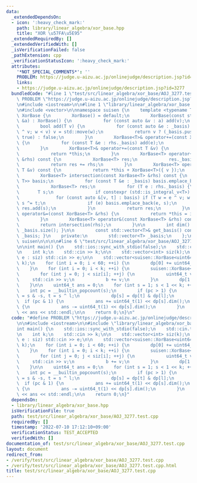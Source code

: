 ```yaml
---
data:
  _extendedDependsOn:
  - icon: ':heavy_check_mark:'
    path: library/linear_algebra/xor_base.hpp
    title: "XOR \u57FA\u5E95"
  _extendedRequiredBy: []
  _extendedVerifiedWith: []
  _isVerificationFailed: false
  _pathExtension: cpp
  _verificationStatusIcon: ':heavy_check_mark:'
  attributes:
    '*NOT_SPECIAL_COMMENTS*': ''
    PROBLEM: https://judge.u-aizu.ac.jp/onlinejudge/description.jsp?id=3277
    links:
    - https://judge.u-aizu.ac.jp/onlinejudge/description.jsp?id=3277
  bundledCode: "#line 1 \"test/src/linear_algebra/xor_base/AOJ_3277.test.cpp\"\n#define\
    \ PROBLEM \"https://judge.u-aizu.ac.jp/onlinejudge/description.jsp?id=3277\"\n\
    \n#include <iostream>\n\n#line 1 \"library/linear_algebra/xor_base.hpp\"\n\n\n\
    \n#include <vector>\n\nnamespace suisen {\n    template <typename T>\n    struct\
    \ XorBase {\n        XorBase() = default;\n        XorBase(const std::vector<T>\
    \ &a) : XorBase() {\n            for (const auto &v : a) add(v);\n        }\n\n\
    \        bool add(T v) {\n            for (const auto &e : _basis) if (T w = e\
    \ ^ v; w < v) v = std::move(w);\n            return v ? (_basis.push_back(v),\
    \ true) : false;\n        }\n        XorBase<T>& operator+=(const XorBase<T> &rhs)\
    \ {\n            for (const T &e : rhs._basis) add(e);\n            return *this;\n\
    \        }\n        XorBase<T>& operator+=(const T &v) {\n            add(v);\n\
    \            return *this;\n        }\n        XorBase<T> operator+(const XorBase<T>\
    \ &rhs) const {\n            XorBase<T> res;\n            res._basis = _basis;\n\
    \            return res += rhs;\n        }\n        XorBase<T> operator+(const\
    \ T &v) const {\n            return *this + XorBase<T>({ v });\n        }\n\n\
    \        XorBase<T> intersection(const XorBase<T> &rhs) const {\n            std::vector<std::pair<T,\
    \ T>> basis;\n            for (const T &e : _basis) basis.emplace_back(e, e);\n\
    \            XorBase<T> res;\n            for (T e : rhs._basis) {\n         \
    \       T s;\n                if constexpr (std::is_integral_v<T>) s = 0;\n  \
    \              for (const auto &[v, t] : basis) if (T w = e ^ v; w < e) e = std::move(w),\
    \ s ^= t;\n                if (e) basis.emplace_back(e, s);\n                else\
    \ res.add(s);\n            }\n            return res;\n        }\n        XorBase<T>&\
    \ operator&=(const XorBase<T> &rhs) {\n            return *this = intersection(rhs);\n\
    \        }\n        XorBase<T> operator&(const XorBase<T> &rhs) const {\n    \
    \        return intersection(rhs);\n        }\n\n        int dim() const { return\
    \ _basis.size(); }\n\n        const std::vector<T>& get_basis() const { return\
    \ _basis; }\n    private:\n        std::vector<T> _basis;\n    };\n} // namespace\
    \ suisen\n\n\n\n#line 6 \"test/src/linear_algebra/xor_base/AOJ_3277.test.cpp\"\
    \n\nint main() {\n    std::ios::sync_with_stdio(false);\n    std::cin.tie(nullptr);\n\
    \n    int k;\n    std::cin >> k;\n\n    std::vector<int> siz(k);\n    for (auto&\
    \ e : siz) std::cin >> e;\n\n    std::vector<suisen::XorBase<uint64_t>> dp(1 <<\
    \ k);\n    for (int i = 0; i < 60; ++i) {\n        dp[0] += uint64_t(1) << i;\n\
    \    }\n    for (int i = 0; i < k; ++i) {\n        suisen::XorBase<uint64_t> b;\n\
    \        for (int j = 0; j < siz[i]; ++j) {\n            uint64_t v;\n       \
    \     std::cin >> v;\n            b += v;\n        }\n        dp[1 << i] = b;\n\
    \    }\n\n    uint64_t ans = 0;\n    for (int s = 1; s < 1 << k; ++s) {\n    \
    \    int pc = __builtin_popcount(s);\n        if (pc > 1) {\n            int l\
    \ = s & -s, t = s ^ l;\n            dp[s] = dp[t] & dp[l];\n        }\n      \
    \  if (pc & 1) {\n            ans += uint64_t(1) << dp[s].dim();\n        } else\
    \ {\n            ans -= uint64_t(1) << dp[s].dim();\n        }\n    }\n    std::cout\
    \ << ans << std::endl;\n\n    return 0;\n}\n"
  code: "#define PROBLEM \"https://judge.u-aizu.ac.jp/onlinejudge/description.jsp?id=3277\"\
    \n\n#include <iostream>\n\n#include \"library/linear_algebra/xor_base.hpp\"\n\n\
    int main() {\n    std::ios::sync_with_stdio(false);\n    std::cin.tie(nullptr);\n\
    \n    int k;\n    std::cin >> k;\n\n    std::vector<int> siz(k);\n    for (auto&\
    \ e : siz) std::cin >> e;\n\n    std::vector<suisen::XorBase<uint64_t>> dp(1 <<\
    \ k);\n    for (int i = 0; i < 60; ++i) {\n        dp[0] += uint64_t(1) << i;\n\
    \    }\n    for (int i = 0; i < k; ++i) {\n        suisen::XorBase<uint64_t> b;\n\
    \        for (int j = 0; j < siz[i]; ++j) {\n            uint64_t v;\n       \
    \     std::cin >> v;\n            b += v;\n        }\n        dp[1 << i] = b;\n\
    \    }\n\n    uint64_t ans = 0;\n    for (int s = 1; s < 1 << k; ++s) {\n    \
    \    int pc = __builtin_popcount(s);\n        if (pc > 1) {\n            int l\
    \ = s & -s, t = s ^ l;\n            dp[s] = dp[t] & dp[l];\n        }\n      \
    \  if (pc & 1) {\n            ans += uint64_t(1) << dp[s].dim();\n        } else\
    \ {\n            ans -= uint64_t(1) << dp[s].dim();\n        }\n    }\n    std::cout\
    \ << ans << std::endl;\n\n    return 0;\n}"
  dependsOn:
  - library/linear_algebra/xor_base.hpp
  isVerificationFile: true
  path: test/src/linear_algebra/xor_base/AOJ_3277.test.cpp
  requiredBy: []
  timestamp: '2022-07-10 17:12:10+09:00'
  verificationStatus: TEST_ACCEPTED
  verifiedWith: []
documentation_of: test/src/linear_algebra/xor_base/AOJ_3277.test.cpp
layout: document
redirect_from:
- /verify/test/src/linear_algebra/xor_base/AOJ_3277.test.cpp
- /verify/test/src/linear_algebra/xor_base/AOJ_3277.test.cpp.html
title: test/src/linear_algebra/xor_base/AOJ_3277.test.cpp
---
```

